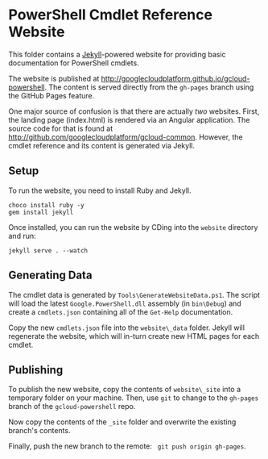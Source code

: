 # PowerShell Cmdlet Reference Website

This folder contains a [Jekyll](https://jekyllrb.com/)-powered website for
providing basic documentation for PowerShell cmdlets.

The website is published at http://googlecloudplatform.github.io/gcloud-powershell.
The content is served directly from the `gh-pages` branch using the GitHub Pages
feature.

One major source of confusion is that there are actually *two* websites. First,
the landing page (index.html) is rendered via an Angular application. The source
code for that is found at http://github.com/googlecloudplatform/gcloud-common.
However, the cmdlet reference and its content is generated via Jekyll.

## Setup

To run the website, you need to install Ruby and Jekyll.

    choco install ruby -y
    gem install jekyll

Once installed, you can run the website by CDing into the `website` directory
and run:

    jekyll serve . --watch

## Generating Data

The cmdlet data is generated by `Tools\GenerateWebsiteData.ps1`. The script will
load the latest `Google.PowerShell.dll` assembly (in `bin\Debug`) and create
a `cmdlets.json` containing all of the `Get-Help` documentation.

Copy the new `cmdlets.json` file into the `website\_data` folder. Jekyll will
regenerate the website, which will in-turn create new HTML pages for each
cmdlet.

## Publishing

To publish the new website, copy the contents of `website\_site` into a
temporary folder on your machine. Then, use `git` to change to the `gh-pages`
branch of the `gcloud-powershell` repo.

Now copy the contents of the `_site` folder and overwrite the existing branch's
contents.

Finally, push the new branch to the remote: ` git push origin gh-pages`.
